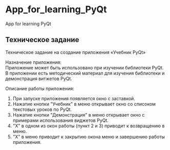 # App_for_learning_PyQt
App for learning PyQt

## Техническое задание
Техническое задание на создание приложения «Учебник PyQt»

Назначение приложения:  
Приложение может быть использовано при изучении библиотеки PyQt. В приложении есть методический материал для изучения библиотеки и демонстрация витжетов PyQt.

Описание работы приложения:

1. При запуске приложения появляется окно с заставкой.  
2. Нажатие кнопки "Учебник" в меню открывает окно со списоком текстовых уроков по PyQt.  
3. Нажатие кнопки "Демонстрация" в меню открывает окно с примерами использования виджетов PyQt.
4. "X" в одном из окон работы (пункт 2 и 3) приводит к  возвращению в меню.  
5. "X" в меню приводит к закрытию окона меню и завершению работы приложения.
